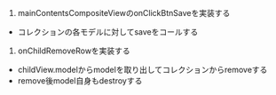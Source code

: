 1. mainContentsCompositeViewのonClickBtnSaveを実装する
 + コレクションの各モデルに対してsaveをコールする
1. onChildRemoveRowを実装する
 + childView.modelからmodelを取り出してコレクションからremoveする
 + remove後model自身もdestroyする
